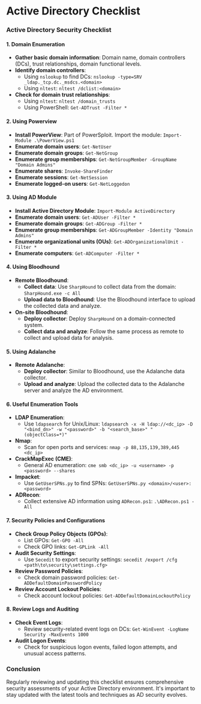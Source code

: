 # Active Directory Checklist

### **Active Directory Security Checklist**

#### **1. Domain Enumeration**
   - **Gather basic domain information**: Domain name, domain controllers (DCs), trust relationships, domain functional levels.
   - **Identify domain controllers**:
     - Using `nslookup` to find DCs: `nslookup -type=SRV _ldap._tcp.dc._msdcs.<domain>`
     - Using `nltest`: `nltest /dclist:<domain>`
   - **Check for domain trust relationships**:
     - Using `nltest`: `nltest /domain_trusts`
     - Using PowerShell: `Get-ADTrust -Filter *`

#### **2. Using Powerview**
   - **Install PowerView**: Part of PowerSploit. Import the module: `Import-Module .\PowerView.ps1`
   - **Enumerate domain users**: `Get-NetUser`
   - **Enumerate domain groups**: `Get-NetGroup`
   - **Enumerate group memberships**: `Get-NetGroupMember -GroupName "Domain Admins"`
   - **Enumerate shares**: `Invoke-ShareFinder`
   - **Enumerate sessions**: `Get-NetSession`
   - **Enumerate logged-on users**: `Get-NetLoggedon`

#### **3. Using AD Module**
   - **Install Active Directory Module**: `Import-Module ActiveDirectory`
   - **Enumerate domain users**: `Get-ADUser -Filter *`
   - **Enumerate domain groups**: `Get-ADGroup -Filter *`
   - **Enumerate group memberships**: `Get-ADGroupMember -Identity "Domain Admins"`
   - **Enumerate organizational units (OUs)**: `Get-ADOrganizationalUnit -Filter *`
   - **Enumerate computers**: `Get-ADComputer -Filter *`

#### **4. Using Bloodhound**
   - **Remote Bloodhound**:
     - **Collect data**: Use `SharpHound` to collect data from the domain: `SharpHound.exe -c All`
     - **Upload data to Bloodhound**: Use the Bloodhound interface to upload the collected data and analyze.
   - **On-site Bloodhound**:
     - **Deploy collector**: Deploy `SharpHound` on a domain-connected system.
     - **Collect data and analyze**: Follow the same process as remote to collect and upload data for analysis.

#### **5. Using Adalanche**
   - **Remote Adalanche**:
     - **Deploy collector**: Similar to Bloodhound, use the Adalanche data collector.
     - **Upload and analyze**: Upload the collected data to the Adalanche server and analyze the AD environment.

#### **6. Useful Enumeration Tools**
   - **LDAP Enumeration**:
     - Use `ldapsearch` for Unix/Linux: `ldapsearch -x -H ldap://<dc_ip> -D "<bind_dn>" -w "<password>" -b "<search_base>" "(objectClass=*)"`
   - **Nmap**:
     - Scan for open ports and services: `nmap -p 88,135,139,389,445 <dc_ip>`
   - **CrackMapExec (CME)**:
     - General AD enumeration: `cme smb <dc_ip> -u <username> -p <password> --shares`
   - **Impacket**:
     - Use `GetUserSPNs.py` to find SPNs: `GetUserSPNs.py <domain>/<user>:<password>`
   - **ADRecon**:
     - Collect extensive AD information using `ADRecon.ps1`: `.\ADRecon.ps1 -All`

#### **7. Security Policies and Configurations**
   - **Check Group Policy Objects (GPOs)**:
     - List GPOs: `Get-GPO -All`
     - Check GPO links: `Get-GPLink -All`
   - **Audit Security Settings**:
     - Use `Secedit` to export security settings: `secedit /export /cfg <path\to\security\settings.cfg>`
   - **Review Password Policies**:
     - Check domain password policies: `Get-ADDefaultDomainPasswordPolicy`
   - **Review Account Lockout Policies**:
     - Check account lockout policies: `Get-ADDefaultDomainLockoutPolicy`

#### **8. Review Logs and Auditing**
   - **Check Event Logs**:
     - Review security-related event logs on DCs: `Get-WinEvent -LogName Security -MaxEvents 1000`
   - **Audit Logon Events**:
     - Check for suspicious logon events, failed logon attempts, and unusual access patterns.

### **Conclusion**
Regularly reviewing and updating this checklist ensures comprehensive security assessments of your Active Directory environment. It's important to stay updated with the latest tools and techniques as AD security evolves.
